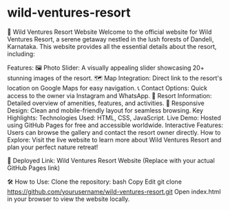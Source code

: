 # wild-ventures-resort

🌿 Wild Ventures Resort Website
Welcome to the official website for Wild Ventures Resort, a serene getaway nestled in the lush forests of Dandeli, Karnataka. This website provides all the essential details about the resort, including:

Features:
🖼 Photo Slider: A visually appealing slider showcasing 20+ stunning images of the resort.
🗺 Map Integration: Direct link to the resort's location on Google Maps for easy navigation.
📞 Contact Options: Quick access to the owner via Instagram and WhatsApp.
📜 Resort Information: Detailed overview of amenities, features, and activities.
🎨 Responsive Design: Clean and mobile-friendly layout for seamless browsing.
Key Highlights:
Technologies Used: HTML, CSS, JavaScript.
Live Demo: Hosted using GitHub Pages for free and accessible worldwide.
Interactive Features: Users can browse the gallery and contact the resort owner directly.
How to Explore:
Visit the live website to learn more about Wild Ventures Resort and plan your perfect nature retreat!

🚀 Deployed Link:
Wild Ventures Resort Website (Replace with your actual GitHub Pages link)

🛠 How to Use:
Clone the repository:
bash
Copy
Edit
git clone https://github.com/yourusername/wild-ventures-resort.git
Open index.html in your browser to view the website locally.
